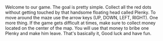 Welcome to our game.
The goal is pretty simple.
Collect all the red dots without getting touched by that handsome floating head called Plenky.
To move around the maze use the arrow keys (UP, DOWN, LEFT, RIGHT).
One more thing. If the game gets difficult at times, make sure to collect money located on the center of the map.
You will use that money to bribe one Plenky and make him leave.
That's basically it, Good luck and have fun.
